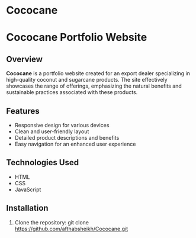 # Cococane
# Cococane Portfolio Website

## Overview
**Cococane** is a portfolio website created for an export dealer specializing in high-quality coconut and sugarcane products. The site effectively showcases the range of offerings, emphasizing the natural benefits and sustainable practices associated with these products.

## Features
- Responsive design for various devices
- Clean and user-friendly layout
- Detailed product descriptions and benefits
- Easy navigation for an enhanced user experience

## Technologies Used
- HTML
- CSS
- JavaScript

## Installation
1. Clone the repository:
   git clone https://github.com/afthabsheikh/Cococane.git
